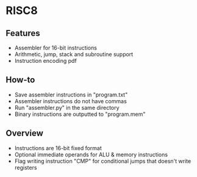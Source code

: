 # RISC8

## Features 
- Assembler for 16-bit instructions
- Arithmetic, jump, stack and subroutine support
- Instruction encoding pdf

## How-to
- Save assembler instructions in "program.txt"
- Assembler instructions do not have commas
- Run "assembler.py" in the same directory
- Binary instructions are outputted to "program.mem"

## Overview
- Instructions are 16-bit fixed format
- Optional immediate operands for ALU & memory instructions
- Flag writing instruction "CMP" for conditional jumps that doesn't write registers
